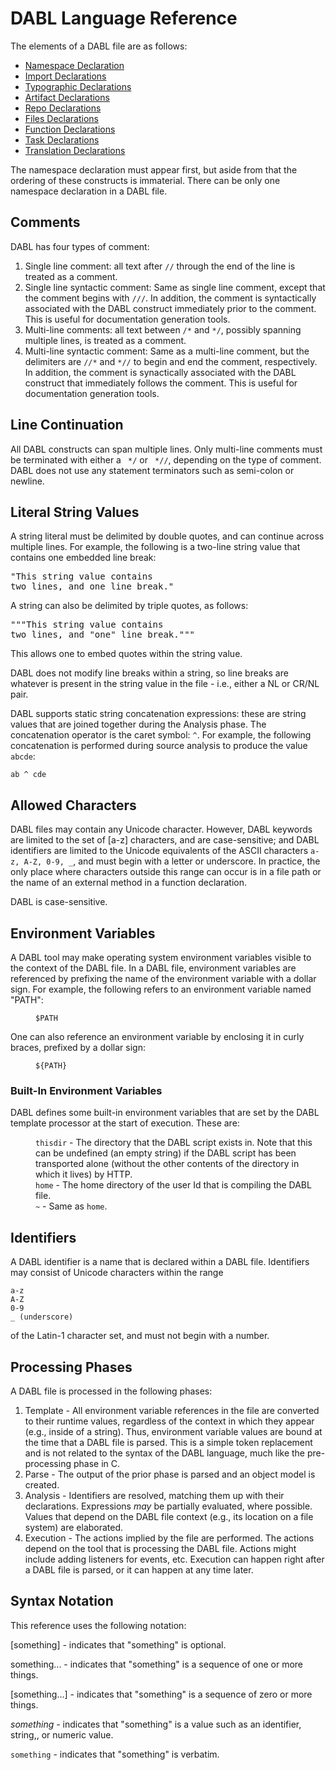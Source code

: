 # DABL Language Reference

The elements of a DABL file are as follows:

* [Namespace Declaration](namespace_decl.md)
* [Import Declarations](import_decl.md)
* [Typographic Declarations](typographic_decl.md)
* [Artifact Declarations](artifact_decl.md)
* [Repo Declarations](repo_decl.md)
* [Files Declarations](files_decl.md)
* [Function Declarations](function_decl.md)
* [Task Declarations](task_decl.md)
* [Translation Declarations](translation_decl.md)

The namespace declaration must appear first, but aside from that the ordering of
these constructs is immaterial. There can be only one namespace declaration
in a DABL file.

## Comments

DABL has four types of comment:
<ol>
<li>Single line comment: all text after <code>//</code> through the end of the line is
	treated as a comment.</li>
<li>Single line syntactic comment: Same as single line comment, except that the
	comment begins with <code>///</code>. In addition, the comment is syntactically associated
	with the DABL construct immediately prior to the comment. This is useful for
	documentation generation tools.</li>
<li>Multi-line comments: all text between <code>/*</code> and <code>*/</code>, possibly spanning
	multiple lines, is treated as a comment.</li>
<li>Multi-line syntactic comment: Same as a multi-line comment, but the delimiters are
	<code>//*</code> and <code>*//</code> to begin and end the comment, respectively.
	In addition, the comment is synactically associated with the DABL construct
	that immediately follows the comment. This is useful for documentation generation tools.</li>
</ol>

## Line Continuation

All DABL constructs can span multiple lines. Only multi-line comments must be
terminated with either a <code> */</code> or <code> *//</code>, depending on the
type of comment. DABL does not use any statement terminators such as semi-colon
or newline.

## Literal String Values

A string literal must be delimited by double quotes, and can continue across
multiple lines. For example, the following is a two-line string value that contains
one embedded line break:

<pre>
"This string value contains
two lines, and one line break."
</pre>

A string can also be delimited by triple quotes, as follows:

<pre>
"""This string value contains
two lines, and "one" line break."""
</pre>

This allows one to embed quotes within the string value.

DABL does not modify line breaks within a string, so line breaks are whatever is present
in the string value in the file - i.e., either a NL or CR/NL pair.

DABL supports static string concatenation expressions: these are string values
that are joined together during the Analysis phase. The concatenation operator
is the caret symbol: `^`. For example, the following concatenation is performed
during source analysis to produce the value `abcde`:
```
ab ^ cde
```

## Allowed Characters

DABL files may contain any Unicode character. However, DABL keywords are limited
to the set of [a-z] characters, and are case-sensitive; and DABL identifiers
are limited to the Unicode equivalents of the ASCII characters `a-z, A-Z, 0-9, _`,
and must begin with a letter or underscore. In practice, the only place where
characters outside this range can occur is in a file path or the name of an
external method in a function declaration.

DABL is case-sensitive.

## Environment Variables

A DABL tool may make operating system environment variables visible to the context
of the DABL file. In a DABL file, environment variables are referenced by prefixing the
name of the environment variable with a dollar sign. For example, the following
refers to an environment variable named "PATH":

<dl>
<dd><code>$PATH</code></dd>
</dl>

One can also reference an environment variable by enclosing it in curly braces,
prefixed by a dollar sign:

<dl>
<dd><code>${PATH}</code></dd>
</dl>

### Built-In Environment Variables

DABL defines some built-in environment variables that are set by the DABL template
processor at the start of execution. These are:

<dl>
<dd><code>thisdir</code> - The directory that the DABL script exists in.
Note that this can be undefined (an empty string) if the DABL script has been
transported alone (without the other contents of the directory in which
it lives) by HTTP.</dd>
<dd><code>home</code> - The home directory of the user Id that is compiling
the DABL file.</dd>
<dd><code>~</code> - Same as <code>home</code>.</dd>
</dl>

## Identifiers

A DABL identifier is a name that is declared within a DABL file. Identifiers may
consist of Unicode characters within the range

```
a-z
A-Z
0-9
_ (underscore)
```

of the Latin-1 character set, and must not begin with a number.

## Processing Phases

A DABL file is processed in the following phases:
<ol>
<li>Template - All environment variable references in the file are converted to
	their runtime values, regardless of the context in which they appear (e.g.,
	inside of a string). Thus, environment variable values are bound
	at the time that a DABL file is parsed. This is a simple token replacement
	and is not related to the syntax of the DABL language, much like the
	pre-processing phase in C.</li>
<li>Parse - The output of the prior phase is parsed and an object model is created.</li>
<li>Analysis - Identifiers are resolved, matching them up with their declarations.
	Expressions <i>may</i> be partially evaluated, where possible. Values
	that depend on the DABL file context (e.g., its location on a file system)
	are elaborated.</li>
<li>Execution - The actions implied by the file are performed. The actions depend on the tool
	that is processing the DABL file. Actions might include adding listeners
	for events, etc. Execution can happen right after a DABL file is parsed,
	or it can happen at any time later.</li>
</ol>

## Syntax Notation

This reference uses the following notation:

[something] - indicates that "something" is optional.

something... - indicates that "something" is a sequence of one or more things.

[something...] - indicates that "something" is a sequence of zero or more things.

*something* - indicates that "something" is a value such as an identifier,
  string,, or numeric value.

`something` - indicates that "something" is verbatim.
